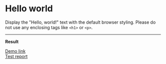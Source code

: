 # Hello world

Display the "Hello, world!" text with the default browser styling. Please do not 
use any enclosing tags like `<h1>` or `<p>`.
___

**Result**

[Demo link](https://nikakarelets.github.io/layout_hello-world/) \
[Test report](https://nikakarelets.github.io/layout_hello-world/report/html_report/)
